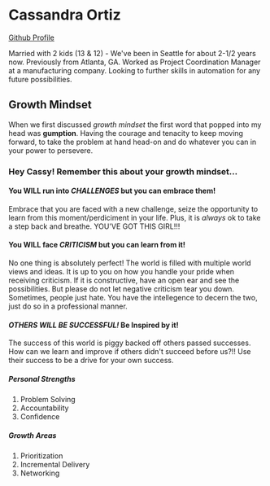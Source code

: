 # Cassandra Ortiz
[Github Profile](https://github.com/cassandraortiz)

Married with 2 kids (13 & 12) - We've been in Seattle for about 2-1/2 years now. Previously from Atlanta, GA. Worked as Project Coordination Manager at a manufacturing company. Looking to further skills in automation for any future possibilities.


## Growth Mindset 

When we first discussed _growth mindset_ the first word that popped into my head was **gumption**.
Having the courage and tenacity to keep moving forward, to take the problem at hand head-on and do whatever you can in your power to persevere. 

### Hey Cassy! Remember this about your growth mindset...

#### You WILL run into _CHALLENGES_ but you can embrace them!

Embrace that you are faced with a new challenge, seize the opportunity to learn from this moment/perdiciment in your life. 
Plus, it is _always_ ok to take a step back and breathe.  YOU'VE GOT THIS GIRL!!!

#### You WILL face _CRITICISM_ but you can learn from it!

No one thing is absolutely perfect! The world is filled with multiple world views and ideas.  It is up to you on how you handle your pride when receiving criticism.  If it is constructive, have an open ear and see the possibilities.  But please do not let negative criticism tear you down.  Sometimes, people just hate.  You have the intellegence to decern the two, just do so in a professional manner.

####  _OTHERS WILL BE SUCCESSFUL!_ Be Inspired by it!

The success of this world is piggy backed off others passed successes.  How can we learn and improve if others didn't succeed before us?!!
Use their success to be a drive for your own success. 

##### Personal Strengths
1. Problem Solving
2. Accountability
3. Confidence

##### Growth Areas
1. Prioritization
2. Incremental Delivery
3. Networking


